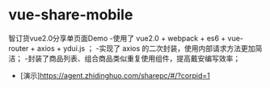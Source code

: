 # vue-share-mobile
智订货vue2.0分享单页面Demo
-使用了 vue2.0 + webpack + es6 + vue-router + axios + ydui.js ；
-实现了 axios 的二次封装，使用内部请求方法更加简洁；
-封装了商品列表、组合商品类似重复使用组件，提高戴安编写效率；

  - [演示]https://agent.zhidinghuo.com/sharepc/#/?corpid=1
